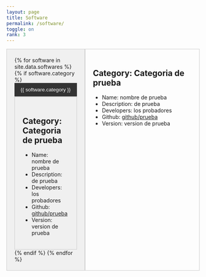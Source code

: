 ```yaml
---
layout: page
title: Software
permalink: /software/
toggle: on
rank: 3
---
```


<div class="container">
    <div class="tab-nav">
    {% for software in site.data.softwares %}
    {% if software.category %}
            <button class="active" data-tab-target="#tab-{{ loop.index }}">{{ software.category }}</button>
                <div class="tab-content">
                    <div id="tab1" class="active">
                        <h2>Category: Categoria de prueba</h2>
                        <ul>
                            <li>Name: nombre de prueba</li>
                            <li>Description: de prueba</li>
                            <li>Developers: los probadores</li>
                            <li>Github: <a href="https://github.com/prueba">github/prueba</a></li>
                            <li>Version: version de prueba</li>
                        </ul>
                    </div>
                </div>
    {% endif %}
    {% endfor %}
    </div>
    <div class="tab-content">
        <div id="tab1" class="active">
            <h2>Category: Categoria de prueba</h2>
            <ul>
                <li>Name: nombre de prueba</li>
                <li>Description: de prueba</li>
                <li>Developers: los probadores</li>
                <li>Github: <a href="https://github.com/prueba">github/prueba</a></li>
                <li>Version: version de prueba</li>
            </ul>
        </div>
        <div id="tab2">
            <h2>Category: Categoria de p2rueba</h2>
            <ul>
                <li>Name: nombre de prueba 2</li>
                <li>Description: de prueba2</li>
                <li>Developers: los probado2res</li>
                <li>Github: <a href="https://github.com/prueb2a">github/prueb2a</a></li>
                <li>Version: version de prueba2</li>
            </ul>
        </div>
        <div id="tab3">
            <h2>Category: Categoria de prueba3</h2>
            <ul>
                <li>Name: nombre de prue3ba</li>
                <li>Description: de prueb3a</li>
                <li>Developers: los probadores3</li>
                <li>Github: <a href="https://github.com/prueba3">github/prueba3</a></li>
                <li>Version: version de pr3ueba</li>
            </ul>
        </div>
    </div>
</div>

<style>
    /* Add a container to hold the tab navigation and content */
    .container {
        display: flex;
        flex-direction: row;
    }

    /* Style the tab navigation menu */
    .tab-nav {
        flex-basis: 200px; /* set the width of the tab navigation */
        background-color: #f0f0f0;
        border: 1px solid #ccc;
        padding: 20px;
        display: flex;
        flex-direction: column;
    }

    .tab-nav button {
        padding: 10px;
        border: none;
        background-color: #f0f0f0;
        cursor: pointer;
        width: 100%;
        border-bottom: 1px solid #ccc;
    }

    .tab-nav button:hover {
        background-color: #ccc;
    }

    .tab-nav button.active {
        background-color: #333;
        color: #fff;
    }

    /* Style the tab content */
    .tab-content {
        flex-grow: 1; /* make the content take up the remaining space */
        padding: 20px;
        border: 1px solid #ccc;
    }

    .tab-content div {
        display: none;
    }

    .tab-content div.active {
        display: block;
    }
</style>

<script>
    // Get the tab navigation buttons and content
    const tabNavButtons = document.querySelectorAll('.tab-nav button');
    const tabContentDivs = document.querySelectorAll('.tab-content div');
    const tabNavContainer = document.querySelector('.tab-nav');

    // Add event listeners to the tab navigation buttons
    tabNavButtons.forEach(button => {
        button.addEventListener('click', () => {
            // Remove the active class from all buttons and content
            tabNavButtons.forEach(btn => btn.classList.remove('active'));
            tabContentDivs.forEach(div => div.classList.remove('active'));

            // Add the active class to the current button and content
            button.classList.add('active');
            const tabTarget = button.getAttribute('data-tab-target');
            document.querySelector(tabTarget).classList.add('active');

            // Create a new button and append it to the tab navigation container
            const newButton = document.createElement('button');
            newButton.textContent = 'New Button';
            newButton.addEventListener('click', () => {
                console.log('New button clicked!');
            });
            tabNavContainer.appendChild(newButton);
        });
    });
</script>
